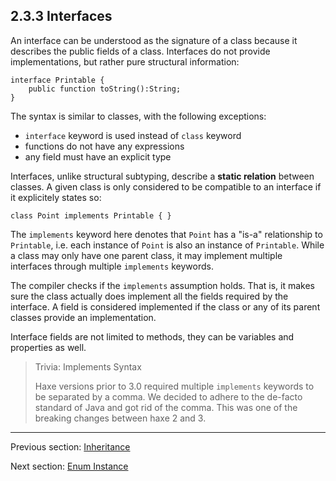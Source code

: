 ## 2.3.3 Interfaces

An interface can be understood as the signature of a class because it describes the public fields of a class. Interfaces do not provide implementations, but rather pure structural information:

```
interface Printable {
	public function toString():String;
}
```
The syntax is similar to classes, with the following exceptions:



* `interface` keyword is used instead of `class` keyword
* functions do not have any expressions
* any field must have an explicit type


Interfaces, unlike structural subtyping, describe a **static relation** between classes. A given class is only considered to be compatible to an interface if it explicitely states so:

```
class Point implements Printable { }
```
The `implements` keyword here denotes that `Point` has a "is-a" relationship to `Printable`, i.e. each instance of `Point` is also an instance of `Printable`. While a class may only have one parent class, it may implement multiple interfaces through multiple `implements` keywords.

The compiler checks if the `implements` assumption holds. That is, it makes sure the class actually does implement all the fields required by the interface. A field is considered implemented if the class or any of its parent classes provide an implementation.

Interface fields are not limited to methods, they can be variables and properties as well.

> Trivia: Implements Syntax
>
> Haxe versions prior to 3.0 required multiple `implements` keywords to be separated by a comma. We decided to adhere to the de-facto standard of Java and got rid of the comma. This was one of the breaking changes between haxe 2 and 3.

---

Previous section: [Inheritance](https://github.com/Simn/HaxeManual/tree/master/md/manual/2.3.2-Inheritance.md)

Next section: [Enum Instance](https://github.com/Simn/HaxeManual/tree/master/md/manual/2.4-Enum_Instance.md)